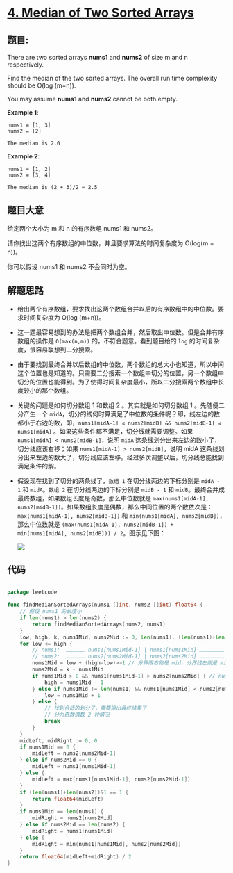 # [4. Median of Two Sorted Arrays](https://leetcode.com/problems/median-of-two-sorted-arrays/)


## 题目:

There are two sorted arrays **nums1** and **nums2** of size m and n respectively.

Find the median of the two sorted arrays. The overall run time complexity should be O(log (m+n)).

You may assume **nums1** and **nums2** cannot be both empty.

**Example 1**:

    nums1 = [1, 3]
    nums2 = [2]
    
    The median is 2.0

**Example 2**:

    nums1 = [1, 2]
    nums2 = [3, 4]
    
    The median is (2 + 3)/2 = 2.5



## 题目大意


给定两个大小为 m 和 n 的有序数组 nums1 和 nums2。

请你找出这两个有序数组的中位数，并且要求算法的时间复杂度为 O(log(m + n))。

你可以假设 nums1 和 nums2 不会同时为空。



## 解题思路


- 给出两个有序数组，要求找出这两个数组合并以后的有序数组中的中位数。要求时间复杂度为 O(log (m+n))。
- 这一题最容易想到的办法是把两个数组合并，然后取出中位数。但是合并有序数组的操作是 `O(max(n,m))` 的，不符合题意。看到题目给的 `log` 的时间复杂度，很容易联想到二分搜索。
- 由于要找到最终合并以后数组的中位数，两个数组的总大小也知道，所以中间这个位置也是知道的。只需要二分搜索一个数组中切分的位置，另一个数组中切分的位置也能得到。为了使得时间复杂度最小，所以二分搜索两个数组中长度较小的那个数组。
- 关键的问题是如何切分数组 1 和数组 2 。其实就是如何切分数组 1 。先随便二分产生一个 `midA`，切分的线何时算满足了中位数的条件呢？即，线左边的数都小于右边的数，即，`nums1[midA-1] ≤ nums2[midB] && nums2[midB-1] ≤ nums1[midA]` 。如果这些条件都不满足，切分线就需要调整。如果 `nums1[midA] < nums2[midB-1]`，说明 `midA` 这条线划分出来左边的数小了，切分线应该右移；如果 `nums1[midA-1] > nums2[midB]`，说明 midA 这条线划分出来左边的数大了，切分线应该左移。经过多次调整以后，切分线总能找到满足条件的解。
- 假设现在找到了切分的两条线了，`数组 1` 在切分线两边的下标分别是 `midA - 1` 和 `midA`。`数组 2` 在切分线两边的下标分别是 `midB - 1` 和 `midB`。最终合并成最终数组，如果数组长度是奇数，那么中位数就是 `max(nums1[midA-1], nums2[midB-1])`。如果数组长度是偶数，那么中间位置的两个数依次是：`max(nums1[midA-1], nums2[midB-1])` 和 `min(nums1[midA], nums2[midB])`，那么中位数就是 `(max(nums1[midA-1], nums2[midB-1]) + min(nums1[midA], nums2[midB])) / 2`。图示见下图：

    ![](https://img.halfrost.com/Leetcode/leetcode_4.png)
    
## 代码

```go

package leetcode

func findMedianSortedArrays(nums1 []int, nums2 []int) float64 {
	// 假设 nums1 的长度小
	if len(nums1) > len(nums2) {
		return findMedianSortedArrays(nums2, nums1)
	}
	low, high, k, nums1Mid, nums2Mid := 0, len(nums1), (len(nums1)+len(nums2)+1)>>1, 0, 0
	for low <= high {
		// nums1:  ……………… nums1[nums1Mid-1] | nums1[nums1Mid] ……………………
		// nums2:  ……………… nums2[nums2Mid-1] | nums2[nums2Mid] ……………………
		nums1Mid = low + (high-low)>>1 // 分界限右侧是 mid，分界线左侧是 mid - 1
		nums2Mid = k - nums1Mid
		if nums1Mid > 0 && nums1[nums1Mid-1] > nums2[nums2Mid] { // nums1 中的分界线划多了，要向左边移动
			high = nums1Mid - 1
		} else if nums1Mid != len(nums1) && nums1[nums1Mid] < nums2[nums2Mid-1] { // nums1 中的分界线划少了，要向右边移动
			low = nums1Mid + 1
		} else {
			// 找到合适的划分了，需要输出最终结果了
			// 分为奇数偶数 2 种情况
			break
		}
	}
	midLeft, midRight := 0, 0
	if nums1Mid == 0 {
		midLeft = nums2[nums2Mid-1]
	} else if nums2Mid == 0 {
		midLeft = nums1[nums1Mid-1]
	} else {
		midLeft = max(nums1[nums1Mid-1], nums2[nums2Mid-1])
	}
	if (len(nums1)+len(nums2))&1 == 1 {
		return float64(midLeft)
	}
	if nums1Mid == len(nums1) {
		midRight = nums2[nums2Mid]
	} else if nums2Mid == len(nums2) {
		midRight = nums1[nums1Mid]
	} else {
		midRight = min(nums1[nums1Mid], nums2[nums2Mid])
	}
	return float64(midLeft+midRight) / 2
}

```
